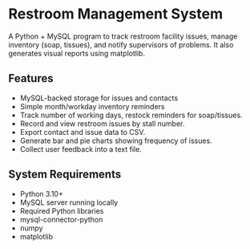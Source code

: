 # Restroom Management System 

A Python + MySQL program to track restroom facility issues, manage inventory (soap, tissues), and notify supervisors of problems. It also generates visual reports using matplotlib.

## Features
- MySQL-backed storage for issues and contacts
- Simple month/workday inventory reminders
- Track number of working days, restock reminders for soap/tissues.
- Record and view restroom issues by stall number.
- Export contact and issue data to CSV.
- Generate bar and pie charts showing frequency of issues.
- Collect user feedback into a text file.

## System Requirements
- Python 3.10+
- MySQL server running locally
- Required Python libraries
- mysql-connector-python
- numpy
- matplotlib
